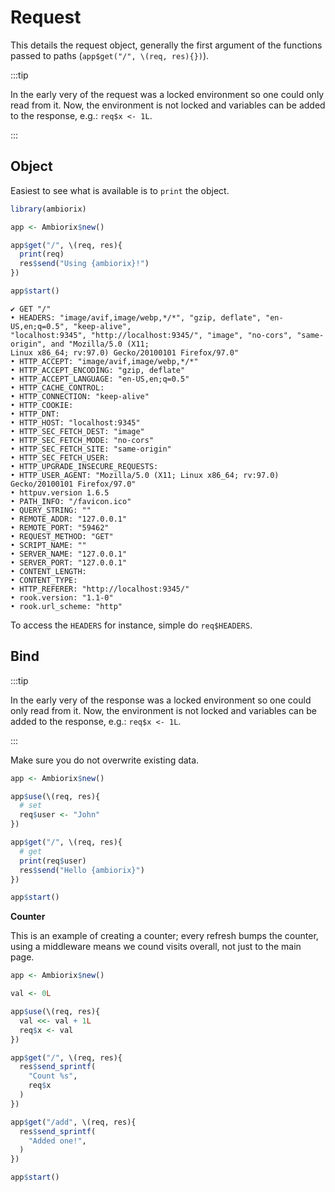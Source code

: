 # Request

This details the request object, generally the first argument
of the functions passed to paths (`app$get("/", \(req, res){})`).

:::tip

In the early very of the request was a locked environment so
one could only read from it.
Now, the environment is not locked and variables can be added
to the response, e.g.: `req$x <- 1L`.

:::

## Object

Easiest to see what is available is to `print` the object.

```r
library(ambiorix)

app <- Ambiorix$new()

app$get("/", \(req, res){
  print(req)
  res$send("Using {ambiorix}!")
})

app$start()
```

```
✔ GET "/"
• HEADERS: "image/avif,image/webp,*/*", "gzip, deflate", "en-US,en;q=0.5", "keep-alive",
"localhost:9345", "http://localhost:9345/", "image", "no-cors", "same-origin", and "Mozilla/5.0 (X11;
Linux x86_64; rv:97.0) Gecko/20100101 Firefox/97.0"
• HTTP_ACCEPT: "image/avif,image/webp,*/*"
• HTTP_ACCEPT_ENCODING: "gzip, deflate"
• HTTP_ACCEPT_LANGUAGE: "en-US,en;q=0.5"
• HTTP_CACHE_CONTROL:
• HTTP_CONNECTION: "keep-alive"
• HTTP_COOKIE:
• HTTP_DNT:
• HTTP_HOST: "localhost:9345"
• HTTP_SEC_FETCH_DEST: "image"
• HTTP_SEC_FETCH_MODE: "no-cors"
• HTTP_SEC_FETCH_SITE: "same-origin"
• HTTP_SEC_FETCH_USER:
• HTTP_UPGRADE_INSECURE_REQUESTS:
• HTTP_USER_AGENT: "Mozilla/5.0 (X11; Linux x86_64; rv:97.0) Gecko/20100101 Firefox/97.0"
• httpuv.version 1.6.5
• PATH_INFO: "/favicon.ico"
• QUERY_STRING: ""
• REMOTE_ADDR: "127.0.0.1"
• REMOTE_PORT: "59462"
• REQUEST_METHOD: "GET"
• SCRIPT_NAME: ""
• SERVER_NAME: "127.0.0.1"
• SERVER_PORT: "127.0.0.1"
• CONTENT_LENGTH:
• CONTENT_TYPE:
• HTTP_REFERER: "http://localhost:9345/"
• rook.version: "1.1-0"
• rook.url_scheme: "http"
```

To access the `HEADERS` for instance, simple do `req$HEADERS`.

## Bind

:::tip

In the early very of the response was a locked environment so
one could only read from it.
Now, the environment is not locked and variables can be added
to the response, e.g.: `req$x <- 1L`.

:::

Make sure you do not overwrite existing data.

```r
app <- Ambiorix$new()

app$use(\(req, res){
  # set
  req$user <- "John"
})

app$get("/", \(req, res){
  # get
  print(req$user)
  res$send("Hello {ambiorix}")
})

app$start()
```

__Counter__

This is an example of creating a counter; every refresh bumps the counter,
using a middleware means we cound visits overall, not just to the main page.

```r
app <- Ambiorix$new()

val <- 0L

app$use(\(req, res){
  val <<- val + 1L
  req$x <- val
})

app$get("/", \(req, res){
  res$send_sprintf(
    "Count %s",
    req$x
  )
})

app$get("/add", \(req, res){
  res$send_sprintf(
    "Added one!",
  )
})

app$start()
```
